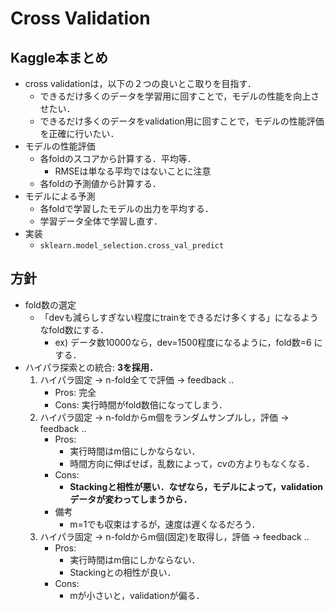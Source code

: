 # Cross Validation

## Kaggle本まとめ
* cross validationは，以下の２つの良いとこ取りを目指す．
    - できるだけ多くのデータを学習用に回すことで，モデルの性能を向上させたい．
    - できるだけ多くのデータをvalidation用に回すことで，モデルの性能評価を正確に行いたい．
* モデルの性能評価
    - 各foldのスコアから計算する．平均等．
        * RMSEは単なる平均ではないことに注意
    - 各foldの予測値から計算する．
* モデルによる予測
    - 各foldで学習したモデルの出力を平均する．
    - 学習データ全体で学習し直す．
* 実装
    - `sklearn.model_selection.cross_val_predict`

## 方針
* fold数の選定
    - 「devも減らしすぎない程度にtrainをできるだけ多くする」になるようなfold数にする．
        * ex) データ数10000なら，dev=1500程度になるように，fold数=6 にする．
* ハイパラ探索との統合: **3を採用．**
    1. ハイパラ固定 -> n-fold全てで評価 -> feedback ..
        * Pros: 完全
        * Cons: 実行時間がfold数倍になってしまう．
    2. ハイパラ固定 -> n-foldからm個をランダムサンプルし，評価 -> feedback ..
        * Pros:
            - 実行時間はm倍にしかならない．
            - 時間方向に伸ばせば，乱数によって，cvの方よりもなくなる．
        * Cons: 
            - **Stackingと相性が悪い．なぜなら，モデルによって，validationデータが変わってしまうから．**
        * 備考
            - m=1でも収束はするが，速度は遅くなるだろう．
    3. ハイパラ固定 -> n-foldからm個(固定)を取得し，評価 -> feedback ..
        * Pros:
            - 実行時間はm倍にしかならない．
            - Stackingとの相性が良い．
        * Cons: 
            - mが小さいと，validationが偏る．

